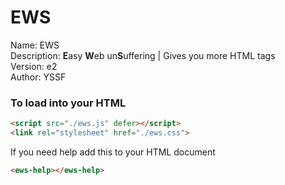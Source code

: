 # EWS

<div>Name: EWS</div>
<div>Description: <b>E</b>asy <b>W</b>eb un<b>S</b>uffering | Gives you more HTML tags</div>
<div>Version: e2</div>
<div>Author: YSSF</div>

### To load into your HTML
```html
<script src="./ews.js" defer></script>
<link rel="stylesheet" href="./ews.css">
```

If you need help add this to your HTML document
```html
<ews-help></ews-help>
```
